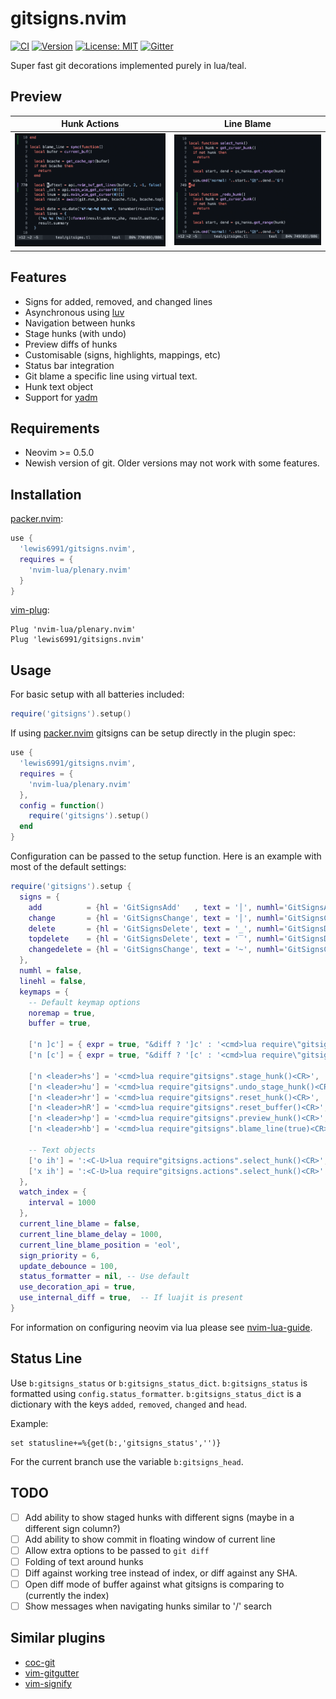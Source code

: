 # gitsigns.nvim

[![CI](https://github.com/lewis6991/gitsigns.nvim/workflows/CI/badge.svg?branch=main)](https://github.com/lewis6991/gitsigns.nvim/actions?query=workflow%3ACI)
[![Version](https://img.shields.io/github/v/release/lewis6991/gitsigns.nvim)](https://github.com/lewis6991/gitsigns.nvim/releases)
[![License: MIT](https://img.shields.io/badge/License-MIT-yellow.svg)](https://opensource.org/licenses/MIT)
[![Gitter](https://badges.gitter.im/gitsigns-nvim/community.svg)](https://gitter.im/gitsigns-nvim/community?utm_source=badge&utm_medium=badge&utm_campaign=pr-badge)

Super fast git decorations implemented purely in lua/teal.

## Preview

| Hunk Actions | Line Blame |
| --- | ----------- |
| <img src="https://raw.githubusercontent.com/lewis6991/media/main/gitsigns_actions.gif" width="450em"/> | <img src="https://raw.githubusercontent.com/lewis6991/media/main/gitsigns_blame.gif" width="450em"/> |

## Features

- Signs for added, removed, and changed lines
- Asynchronous using [luv](https://github.com/luvit/luv/blob/master/docs.md)
- Navigation between hunks
- Stage hunks (with undo)
- Preview diffs of hunks
- Customisable (signs, highlights, mappings, etc)
- Status bar integration
- Git blame a specific line using virtual text.
- Hunk text object
- Support for [yadm](https://yadm.io/)

## Requirements

- Neovim >= 0.5.0
- Newish version of git. Older versions may not work with some features.

## Installation

[packer.nvim](https://github.com/wbthomason/packer.nvim):
```lua
use {
  'lewis6991/gitsigns.nvim',
  requires = {
    'nvim-lua/plenary.nvim'
  }
}
```

[vim-plug](https://github.com/junegunn/vim-plug):
```vim
Plug 'nvim-lua/plenary.nvim'
Plug 'lewis6991/gitsigns.nvim'
```

## Usage

For basic setup with all batteries included:
```lua
require('gitsigns').setup()
```

If using [packer.nvim](https://github.com/wbthomason/packer.nvim) gitsigns can
be setup directly in the plugin spec:

```lua
use {
  'lewis6991/gitsigns.nvim',
  requires = {
    'nvim-lua/plenary.nvim'
  },
  config = function()
    require('gitsigns').setup()
  end
}
```

Configuration can be passed to the setup function. Here is an example with most of
the default settings:

```lua
require('gitsigns').setup {
  signs = {
    add          = {hl = 'GitSignsAdd'   , text = '│', numhl='GitSignsAddNr'   , linehl='GitSignsAddLn'},
    change       = {hl = 'GitSignsChange', text = '│', numhl='GitSignsChangeNr', linehl='GitSignsChangeLn'},
    delete       = {hl = 'GitSignsDelete', text = '_', numhl='GitSignsDeleteNr', linehl='GitSignsDeleteLn'},
    topdelete    = {hl = 'GitSignsDelete', text = '‾', numhl='GitSignsDeleteNr', linehl='GitSignsDeleteLn'},
    changedelete = {hl = 'GitSignsChange', text = '~', numhl='GitSignsChangeNr', linehl='GitSignsChangeLn'},
  },
  numhl = false,
  linehl = false,
  keymaps = {
    -- Default keymap options
    noremap = true,
    buffer = true,

    ['n ]c'] = { expr = true, "&diff ? ']c' : '<cmd>lua require\"gitsigns.actions\".next_hunk()<CR>'"},
    ['n [c'] = { expr = true, "&diff ? '[c' : '<cmd>lua require\"gitsigns.actions\".prev_hunk()<CR>'"},

    ['n <leader>hs'] = '<cmd>lua require"gitsigns".stage_hunk()<CR>',
    ['n <leader>hu'] = '<cmd>lua require"gitsigns".undo_stage_hunk()<CR>',
    ['n <leader>hr'] = '<cmd>lua require"gitsigns".reset_hunk()<CR>',
    ['n <leader>hR'] = '<cmd>lua require"gitsigns".reset_buffer()<CR>',
    ['n <leader>hp'] = '<cmd>lua require"gitsigns".preview_hunk()<CR>',
    ['n <leader>hb'] = '<cmd>lua require"gitsigns".blame_line(true)<CR>',

    -- Text objects
    ['o ih'] = ':<C-U>lua require"gitsigns.actions".select_hunk()<CR>',
    ['x ih'] = ':<C-U>lua require"gitsigns.actions".select_hunk()<CR>'
  },
  watch_index = {
    interval = 1000
  },
  current_line_blame = false,
  current_line_blame_delay = 1000,
  current_line_blame_position = 'eol',
  sign_priority = 6,
  update_debounce = 100,
  status_formatter = nil, -- Use default
  use_decoration_api = true,
  use_internal_diff = true,  -- If luajit is present
}
```

For information on configuring neovim via lua please see
[nvim-lua-guide](https://github.com/nanotee/nvim-lua-guide).

## Status Line

Use `b:gitsigns_status` or `b:gitsigns_status_dict`. `b:gitsigns_status` is
formatted using `config.status_formatter`. `b:gitsigns_status_dict` is a
dictionary with the keys `added`, `removed`, `changed` and `head`.

Example:
```viml
set statusline+=%{get(b:,'gitsigns_status','')}
```

For the current branch use the variable `b:gitsigns_head`.

## TODO

- [ ] Add ability to show staged hunks with different signs (maybe in a different sign column?)
- [ ] Add ability to show commit in floating window of current line
- [ ] Allow extra options to be passed to `git diff`
- [ ] Folding of text around hunks
- [ ] Diff against working tree instead of index, or diff against any SHA.
- [ ] Open diff mode of buffer against what gitsigns is comparing to (currently the index)
- [ ] Show messages when navigating hunks similar to '/' search

## Similar plugins

- [coc-git](https://github.com/neoclide/coc-git)
- [vim-gitgutter](https://github.com/airblade/vim-gitgutter)
- [vim-signify](https://github.com/mhinz/vim-signify)
